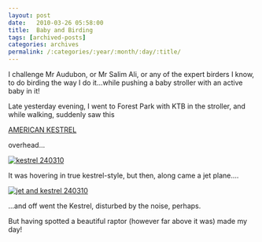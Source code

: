```yaml
---
layout: post
date:	2010-03-26 05:58:00
title:  Baby and Birding
tags: [archived-posts]
categories: archives
permalink: /:categories/:year/:month/:day/:title/
---
```

I challenge Mr Audubon, or Mr Salim Ali, or any of the expert birders I know, to do birding the way I do it...while pushing a baby stroller with an active baby in it!

Late yesterday evening,  I went to Forest Park with KTB in the stroller, and while walking, suddenly saw this

<a href="http://en.wikipedia.org/wiki/American_Kestrel"> AMERICAN KESTREL </a>

overhead...

<a href="http://s967.photobucket.com/albums/ae160/pedoral/?action=view&current=IMG_2903.jpg" target="_blank"><img src="http://i967.photobucket.com/albums/ae160/pedoral/IMG_2903.jpg" border="0" alt="kestrel 240310"></a>

It was hovering in true kestrel-style, but then, along came a jet plane....


<a href="http://s967.photobucket.com/albums/ae160/pedoral/?action=view&current=IMG_2904.jpg" target="_blank"><img src="http://i967.photobucket.com/albums/ae160/pedoral/IMG_2904.jpg" border="0" alt="jet and kestrel 240310"></a>


...and off went the Kestrel, disturbed by the noise, perhaps.

But having spotted a beautiful raptor (however far above it was) made my day!
